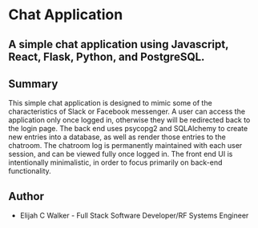 # Chat Application

## A simple chat application using Javascript, React, Flask, Python, and PostgreSQL.

## Summary

This simple chat application is designed to mimic some of the characteristics of Slack or Facebook messenger. A user can access the application only once logged in, otherwise they will be redirected back to the login page. The back end uses psycopg2 and SQLAlchemy to create new entries into a database, as well as render those entries to the chatroom. The chatroom log is permanently maintained with each user session, and can be viewed fully once logged in. The front end UI is intentionally minimalistic, in order to focus primarily on back-end functionality.

## Author

-   Elijah C Walker - Full Stack Software Developer/RF Systems Engineer
